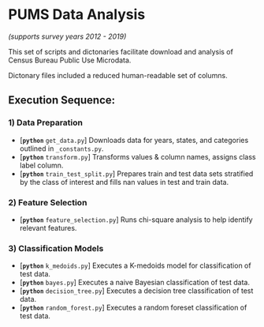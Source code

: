 # PUMS Data Analysis

_(supports survey years 2012 - 2019)_

This set of scripts and dictonaries facilitate download and analysis of Census Bureau Public Use Microdata.

Dictonary files included a reduced human-readable set of columns.

## Execution Sequence:
### 1) Data Preparation
- [__`python`__ `get_data.py`] Downloads data for years, states, and categories outlined in `_constants.py`.
- [__`python`__ `transform.py`] Transforms values & column names, assigns class label column.
- [__`python`__ `train_test_split.py`] Prepares train and test data sets stratified by the class of interest and fills nan values in test and train data.
### 2) Feature Selection
- [__`python`__ `feature_selection.py`] Runs chi-square analysis to help identify relevant features.
### 3) Classification Models
- [__`python`__ `k_medoids.py`] Executes a K-medoids model for classification of test data.
- [__`python`__ `bayes.py`] Executes a naive Bayesian classification of test data.
- [__`python`__ `decision_tree.py`] Executes a decision tree classification of test data.
- [__`python`__ `random_forest.py`] Executes a random foreset classification of test data.
